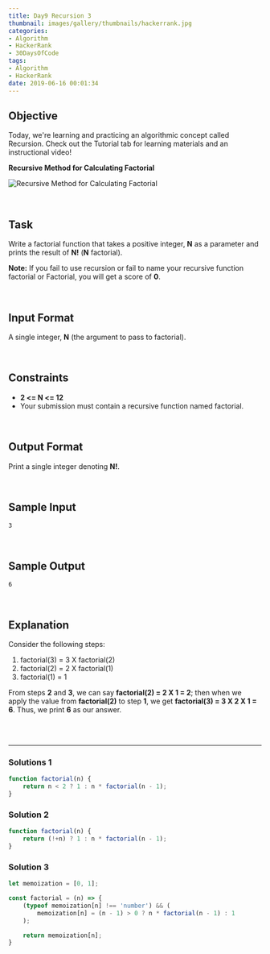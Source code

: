 ```yaml
---
title: Day9 Recursion 3
thumbnail: images/gallery/thumbnails/hackerrank.jpg
categories:
- Algorithm
- HackerRank
- 30DaysOfCode
tags:
- Algorithm
- HackerRank
date: 2019-06-16 00:01:34
---
```


## Objective

Today, we're learning and practicing an algorithmic concept called Recursion. Check out the Tutorial tab for learning materials and an instructional video!

**Recursive Method for Calculating Factorial**

![Recursive Method for Calculating Factorial](https://latex.codecogs.com/svg.latex?factorial(N)&space;=&space;\begin{cases}&space;1&space;&&space;\text{&space;}&space;N\leq&space;1&space;\\&space;N&space;\times&space;factorial(N&space;-&space;1)&space;&&space;\text{}&space;otherwise&space;\end{cases})

<br/>
<!-- more -->

## Task

Write a factorial function that takes a positive integer, **N** as a parameter and prints the result of **N!** (**N** factorial).

**Note:** If you fail to use recursion or fail to name your recursive function factorial or Factorial, you will get a score of **0**.

<br/>

## Input Format

A single integer, **N** (the argument to pass to factorial).

<br/>

## Constraints
   
- **2 <= N <= 12**
- Your submission must contain a recursive function named factorial.

<br/>

## Output Format

Print a single integer denoting **N!**.

<br/>

## Sample Input

```
3
```

<br/>

## Sample Output

```
6
```
<br/>

## Explanation

Consider the following steps:

1. factorial(3) = 3 X factorial(2)
2. factorial(2) = 2 X factorial(1)
3. factorial(1) = 1

From steps **2** and **3**, we can say **factorial(2) = 2 X 1 = 2**; then when we apply the value from **factorial(2)** to step **1**, we get **factorial(3) = 3 X 2 X 1 = 6**. Thus, we print **6** as our answer.


<br/>
<br/>

---

### Solutions 1

```javascript
function factorial(n) {
    return n < 2 ? 1 : n * factorial(n - 1);
}
```

### Solution 2

```javascript
function factorial(n) {
    return (!+n) ? 1 : n * factorial(n - 1);
}
```

### Solution 3

```javascript
let memoization = [0, 1];

const factorial = (n) => {
    (typeof memoization[n] !== 'number') && (
        memoization[n] = (n - 1) > 0 ? n * factorial(n - 1) : 1 
    );

    return memoization[n];
}
```

